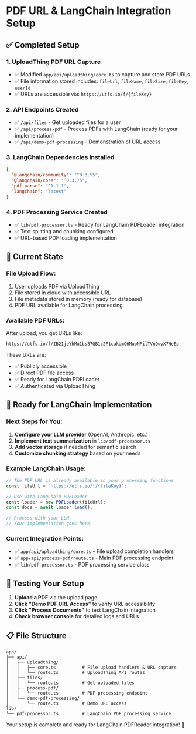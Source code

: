 # PDF URL & LangChain Integration Setup

## ✅ Completed Setup

### 1. **UploadThing PDF URL Capture**
- ✅ Modified `app/api/uploadthing/core.ts` to capture and store PDF URLs
- ✅ File information stored includes: `fileUrl`, `fileName`, `fileSize`, `fileKey`, `userId`
- ✅ URLs are accessible via: `https://utfs.io/f/{fileKey}`

### 2. **API Endpoints Created**
- ✅ `/api/files` - Get uploaded files for a user
- ✅ `/api/process-pdf` - Process PDFs with LangChain (ready for your implementation)
- ✅ `/api/demo-pdf-processing` - Demonstration of URL access

### 3. **LangChain Dependencies Installed**
```json
{
  "@langchain/community": "^0.3.55",
  "@langchain/core": "^0.3.75", 
  "pdf-parse": "^1.1.1",
  "langchain": "latest"
}
```

### 4. **PDF Processing Service Created**
- ✅ `lib/pdf-processor.ts` - Ready for LangChain PDFLoader integration
- ✅ Text splitting and chunking configured
- ✅ URL-based PDF loading implementation

## 🔄 Current State

### **File Upload Flow:**
1. User uploads PDF via UploadThing
2. File stored in cloud with accessible URL
3. File metadata stored in memory (ready for database)
4. PDF URL available for LangChain processing

### **Available PDF URLs:**
After upload, you get URLs like:
```
https://utfs.io/f/IB21jeYhMu1bs87QB1c2F1cakUmO6MuoNPilTVnQwyX7HeEp
```

These URLs are:
- ✅ Publicly accessible
- ✅ Direct PDF file access
- ✅ Ready for LangChain PDFLoader
- ✅ Authenticated via UploadThing

## 🚀 Ready for LangChain Implementation

### **Next Steps for You:**
1. **Configure your LLM provider** (OpenAI, Anthropic, etc.)
2. **Implement text summarization** in `lib/pdf-processor.ts`
3. **Add vector storage** if needed for semantic search
4. **Customize chunking strategy** based on your needs

### **Example LangChain Usage:**
```typescript
// The PDF URL is already available in your processing functions
const fileUrl = "https://utfs.io/f/{fileKey}";

// Use with LangChain PDFLoader
const loader = new PDFLoader(fileUrl);
const docs = await loader.load();

// Process with your LLM
// Your implementation goes here
```

### **Current Integration Points:**
- ✅ `app/api/uploadthing/core.ts` - File upload completion handlers
- ✅ `app/api/process-pdf/route.ts` - Main PDF processing endpoint
- ✅ `lib/pdf-processor.ts` - PDF processing service class

## 🎯 Testing Your Setup

1. **Upload a PDF** via the upload page
2. **Click "Demo PDF URL Access"** to verify URL accessibility  
3. **Click "Process Documents"** to test LangChain integration
4. **Check browser console** for detailed logs and URLs

## 📋 File Structure
```
app/
├── api/
│   ├── uploadthing/
│   │   ├── core.ts          # File upload handlers & URL capture
│   │   └── route.ts         # UploadThing API routes
│   ├── files/
│   │   └── route.ts         # Get uploaded files
│   ├── process-pdf/
│   │   └── route.ts         # PDF processing endpoint
│   └── demo-pdf-processing/
│       └── route.ts         # Demo URL access
lib/
└── pdf-processor.ts         # LangChain PDF processing service
```

Your setup is complete and ready for LangChain PDFReader integration! 🎉

